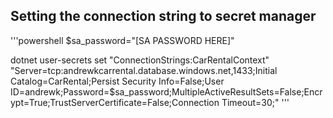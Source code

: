 ## Setting the connection string to secret manager
'''powershell
$sa_password="[SA PASSWORD HERE]"

dotnet user-secrets set "ConnectionStrings:CarRentalContext" "Server=tcp:andrewkcarrental.database.windows.net,1433;Initial Catalog=CarRental;Persist Security Info=False;User ID=andrewk;Password=$sa_password;MultipleActiveResultSets=False;Encrypt=True;TrustServerCertificate=False;Connection Timeout=30;"
'''